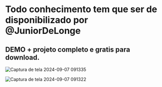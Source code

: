# Todo conhecimento tem que ser de disponibilizado por @JuniorDeLonge

## DEMO + projeto completo e gratis para download.

![Captura de tela 2024-09-07 091335](https://github.com/user-attachments/assets/f77b5f16-0a78-4e33-9bee-7aabface9741)

![Captura de tela 2024-09-07 091322](https://github.com/user-attachments/assets/cc0d787a-60ea-41c9-a59a-2f19fb7d13d5)
